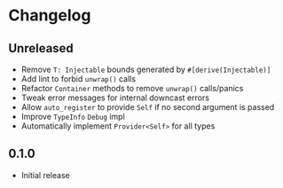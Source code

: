 # Changelog

## Unreleased

- Remove `T: Injectable` bounds generated by `#[derive(Injectable)]`
- Add lint to forbid `unwrap()` calls
- Refactor `Container` methods to remove `unwrap()` calls/panics
- Tweak error messages for internal downcast errors
- Allow `auto_register` to provide `Self` if no second argument is passed
- Improve `TypeInfo` `Debug` impl
- Automatically implement `Provider<Self>` for all types

## 0.1.0

- Initial release

